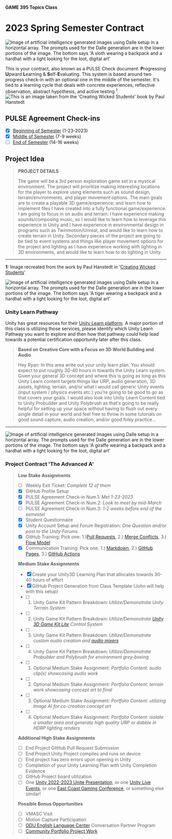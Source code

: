 #### GAME 395 Topics Class

# 2023 Spring Semester Contract

<Image>
<a name="Dalle GenerationSloth"></a>
<img src="Images\SlothLoot-01.png" alt="Image of artificial intelligence generated images using Dalle setup in a horizontal array. The prompts used for the Dalle generation are in the lower portions of the image. The bottom says 'A sloth wearing a backpack and a hardhat with a light looking for the loot, digital art'" title="PulseHeader" class="centerheader"/>
</Image>

This is your contract, also known as a PULSE Check document. **P**rogressing **U**pward **L**earning & **S**elf-**E**valuating. This system is based around two progress check-in with an optional one in the middle of the semester. It's tied to a learning cycle that deals with concrete experiences, reflective observation, abstract hypothesis, and active testing <sup>1</sup>.
<br>
<Image>
<a name="Learning_Cycle"></a>
<img src="Images\learningCycle.png" alt="This is an image taken from the 'Creating Wicked Students' book by Paul Hanstedt" title="Learning Cycle" class="centersml"/>
</Image>

## PULSE Agreement Check-ins

- [x] [Beginning of Semester](https://outlook.office.com/bookwithme/user/a264cdcc1bda4ce4884e4b052b89bdc3@odu.edu/meetingtype/2CcvByaFsUKqSfx7ddWzQg2?anonymous) (1-23-2023)
- [x] [Middle of Semester](https://outlook.office.com/bookwithme/user/a264cdcc1bda4ce4884e4b052b89bdc3@odu.edu/meetingtype/rCmLINcNl0aohXVYtBHLeA2?anonymous) (7-9 weeks)
- [ ] [End of Semester](https://outlook.office.com/bookwithme/user/a264cdcc1bda4ce4884e4b052b89bdc3@odu.edu/meetingtype/BlmvMIg9Ok-O9LuKH-N9Tw2?anonymous) (14-16 weeks)

## Project Idea

>**PROJECT DETAILS**
>
>The game will be a 3rd person exploration game set in a mystical environment. The project will  prioritize making interesting locations for the player to explore using elements such as sound design, terrain/environments, and player movement options. The main goals are to create a playable 3D game/experience; and learn how to implement files I have created into a fully functional game/experience. I am going to focus in on audio and terrain: I have experience making sounds/composing music, so I would like to learn how to leverage this experience in Unity and I have experience in environmental design in programs such as Twinmotion/Unreal, and would like to learn how to create terrain in Unity. Secondary pieces of the project are going to be tied to event systems and things like player movement options for the project and lighting as I have experience working with lighting in 3D environments, and would like to learn how to do lighting in Unity.  

***
**1:** Image recreated from the work by Paul Hanstedt in '[Creating Wicked Students](https://www.amazon.com/Creating-Wicked-Students-Designing-Courses/dp/1620366975)'

<div style="page-break-after: always;"></div>

<Image>
<a name="Dalle GenerationTiger"></a>
<img src="Images\TigerLoot-01.png" alt="Image of artificial intelligence generated images using Dalle setup in a horizontal array. The prompts used for the Dalle generation are in the lower portions of the image. The bottom says 'A tiger wearing a backpack and a hardhat with a light looking for the loot, digital art'" title="CertificationHeader" class="centerheader"/>
</Image>

### Unity Learn Pathway

Unity has great resources for their [Unity Learn platform](https://learn.unity.com/). A major portion of this class is utilizing those services, please identify which Unity Learn Pathway you want to explore and then how that pathway could help lead towards a potential certification opportunity later after this class.

>**Based on Creative Core with a Focus on 3D World Building and Audio**
>
> Hey Ryan: In this area write out your unity learn plan. You should expect to put roughly 30-40 hours in towards the Unity Learn system. Given your general 3D concept and where this is going as long as this Unity Learn content targets things like URP, audio generation, 3D assets, lighting, terrain, and/or what I would call generic Unity events (input system / physics events etc.) you're going to be good to go as that covers your goals. I would also look into Unity Learn Content tied to Unity Probuilder and Unity Polybrush as that's going to be really helpful for setting up your space without having to flush out every single detail in your world and feel free to throw in some tutorials on good sound capture, audio creation, and/or good foley practice...
>

***
<div style="page-break-after: always;"></div>

<Image>
<a name="Dalle GenerationGiraffe"></a>
<img src="Images\GiraffeLoot-01.png" alt="Image of artificial intelligence generated images using Dalle setup in a horizontal array. The prompts used for the Dalle generation are in the lower portions of the image. The bottom says 'A giraffe wearing a backpack and a hardhat with a light looking for the loot, digital art'" title="PulseGradeAHeader" class="centerheader"/>
</Image>

### Project Contract 'The Advanced A'

>**Low Stake Assignments**
>
>- [ ] Weekly Exit Ticket: *Complete 12 of them*
>- [x] GitHub Profile Setup
>- [x] PULSE Agreement Check-in Num.1: *Met 1-23-2023*
>- [x] PULSE Agreement Check-in Num.2: *Look to meet by mid-March*
>- [ ] PULSE Agreement Check-in Num.3: *1-2 weeks before end of the semester*
>- [x] Student Questionnaire
>- [x] Unity Account Setup and Forum Registration: *One Question and/or post to the Unity Forums*
>- [x] GitHub Training: Pick one: 1.)[Pull Requests](https://docs.github.com/en/pull-requests/collaborating-with-pull-requests/proposing-changes-to-your-work-with-pull-requests/about-pull-requests), 2.) [Merge Conflicts](https://docs.github.com/en/pull-requests/collaborating-with-pull-requests/addressing-merge-conflicts), 3.) [Flow Model](https://docs.github.com/en/get-started/quickstart/github-flow)
>- [x] Communication Training: Pick one, 1.) [Markdown](https://www.markdownguide.org/), 2.) [GitHub Pages](https://pages.github.com/), 3.) [GitHub Actions](https://github.com/features/actions)
>
>**Medium Stake Assignments**
>
>- [x] Create your Unity3D Learning Plan that allocates towards 30-40 hours of effort
>- [x] GitHub Project Generation from Class Template (John will help with this setup)
>- [ ] 1. Unity Game Kit Pattern Breakdown: *Utilize/Demonstrate Unity Terrain System*
>- [ ] 2. Unity Game Kit Pattern Breakdown: *Utilize/Demonstrate [Unity 3D Game Kit Lite](https://learn.unity.com/project/3d-game-kit-lite) Control System*
>- [ ] 3. Unity Game Kit Pattern Breakdown: *Utilize/Demonstrate custom audio creation and [audio mixers](https://learn.unity.com/project/beginning-audio-in-unity)*
>- [ ] 4. Unity Game Kit Pattern Breakdown: *Utilize/Demonstrate Probuilder and Polybrush for environment grey-boxing*
>- [ ] 1. Optional Medium Stake Assignment: *Portfolio Content: audio clip(s) showcasing audio work*
>- [ ] 2. Optional Medium Stake Assignment: *Portfolio Content: terrain work showcasing concept art to final*
>- [ ] 3. Optional Medium Stake Assignment: *Portfolio Content: utilizing Image AI for co-creation concept art*
>- [ ] 4. Optional Medium Stake Assignment: *Portfolio Content: isolate a smaller area and generate high quality URP or dabble in HDRP lighting renders*
>
>**Additional High Stake Assignments**
>
>- [ ] End Project GitHub Pull Request Submission
>- [ ] End Project Unity Project compiles and runs on device
>- [ ] End project has zero errors upon opening in Unity
>- [ ] Completion of your Unity Learning Plan with Unity Completion Evidence
>- [ ] GitHub Project board utilization
>- [ ] One [Unity 2022-2023 Unite Presentation](https://unity.com/events/unite), or one [Unity Live Events](https://unity.com/events-hub), or one [East Coast Gaming Conference](https://ecgconf.com/), or something else similar!
>
>**Possible Bonus Opportunities**
>
>- [ ] VMASC Visit
>- [ ] Motion Capture Participation
>- [ ] [ODU English Language Center](https://ww1.odu.edu/elc) Conversation Partner Program
>- [ ] [Community Portfolio Project Work](https://forms.gle/oD4pYeyaLjVYmq2U9)
